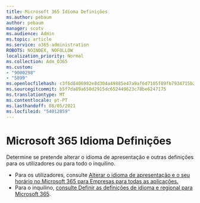 ```yaml
---
title: Microsoft 365 Idioma Definições
ms.author: pebaum
author: pebaum
manager: scotv
ms.audience: Admin
ms.topic: article
ms.service: o365-administration
ROBOTS: NOINDEX, NOFOLLOW
localization_priority: Normal
ms.collection: Adm_O365
ms.custom:
- "9000298"
- "5899"
ms.openlocfilehash: c3f6d8406982e8d304a49885e47a9af6d7105f09fb7934715b29777069d52726
ms.sourcegitcommit: b5f7da89a650d2915dc652449623c78be6247175
ms.translationtype: MT
ms.contentlocale: pt-PT
ms.lasthandoff: 08/05/2021
ms.locfileid: "54012859"
---
```

# <a name="microsoft-365-language-settings"></a>Microsoft 365 Idioma Definições

Determine se pretende alterar o idioma de apresentação e outras definições para os utilizadores ou para todo o inquilino.

- Para os utilizadores, consulte [Alterar o idioma de apresentação e o seu horário no Microsoft 365 para Empresas para todas as aplicações.](https://support.microsoft.com/office/6f238bff-5252-441e-b32b-655d5d85d15b)
- Para o inquilino, [consulte Definir as definições de idioma e regional para Microsoft 365](https://docs.microsoft.com/office365/troubleshoot/access-management/set-language-and-region).
